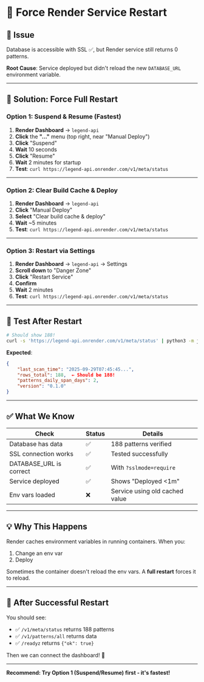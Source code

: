 # 🔄 Force Render Service Restart

## 🐛 Issue
Database is accessible with SSL ✅, but Render service still returns 0 patterns.

**Root Cause**: Service deployed but didn't reload the new `DATABASE_URL` environment variable.

---

## 🔧 Solution: Force Full Restart

### Option 1: Suspend & Resume (Fastest)
1. **Render Dashboard** → `legend-api`
2. **Click** the **"..."** menu (top right, near "Manual Deploy")
3. **Click** "Suspend"
4. **Wait** 10 seconds
5. **Click** "Resume"
6. **Wait** 2 minutes for startup
7. **Test**: `curl https://legend-api.onrender.com/v1/meta/status`

---

### Option 2: Clear Build Cache & Deploy
1. **Render Dashboard** → `legend-api`
2. **Click** "Manual Deploy"
3. **Select** "Clear build cache & deploy"
4. **Wait** ~5 minutes
5. **Test**: `curl https://legend-api.onrender.com/v1/meta/status`

---

### Option 3: Restart via Settings
1. **Render Dashboard** → `legend-api` → Settings
2. **Scroll down** to "Danger Zone"
3. **Click** "Restart Service"
4. **Confirm**
5. **Wait** 2 minutes
6. **Test**: `curl https://legend-api.onrender.com/v1/meta/status`

---

## 🧪 Test After Restart

```bash
# Should show 188!
curl -s 'https://legend-api.onrender.com/v1/meta/status' | python3 -m json.tool
```

**Expected**:
```json
{
    "last_scan_time": "2025-09-29T07:45:45...",
    "rows_total": 188,  ← Should be 188!
    "patterns_daily_span_days": 2,
    "version": "0.1.0"
}
```

---

## ✅ What We Know

| Check | Status | Details |
|-------|--------|---------|
| Database has data | ✅ | 188 patterns verified |
| SSL connection works | ✅ | Tested successfully |
| DATABASE_URL is correct | ✅ | With `?sslmode=require` |
| Service deployed | ✅ | Shows "Deployed <1m" |
| Env vars loaded | ❌ | Service using old cached value |

---

## 💡 Why This Happens

Render caches environment variables in running containers. When you:
1. Change an env var
2. Deploy

Sometimes the container doesn't reload the env vars. A **full restart** forces it to reload.

---

## 🚀 After Successful Restart

You should see:
- ✅ `/v1/meta/status` returns 188 patterns
- ✅ `/v1/patterns/all` returns data
- ✅ `/readyz` returns `{"ok": true}`

Then we can connect the dashboard! 🎉

---

**Recommend: Try Option 1 (Suspend/Resume) first - it's fastest!**

